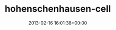 ---
title:		"hohenschenhausen-cell"
mediatype:		"upload"
description:		"TBC"
date:		"2013-02-16 16:01:38+00:00"
album:		"abandoned"
filename:		"hohenschenhausen-cell.md"
series:		""
cl_public_id:		"abandoned/hohenschenhausen-cell"
cl_version:		1497000119
format:		"tiff"
bytes:		7510660
width:		2560
height:		1440
exposure_mode:		"Auto"
program:		"Aperture-priority AE"
aperture:		"4.0"
focal_length:		"35.0 mm"
iso:		"400"
shutter_speed:		"1/60"
metering:		"Spot"
flash:		"Off, Did not fire"
white_balance:		"Custom"
colour_temp:		"4800"
has_crop:		"true"
orientation:		"Horizontal (normal)"
camera_model:		"NIKON D7000"
lens_info:		"35mm f/1.8"
artist:		"Matt Finucane"
x_resolution:		"300"
y_resolution:		"300"
---